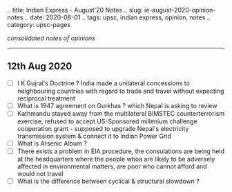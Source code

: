 .. title: Indian Express - August'20  Notes
.. slug: ie-august-2020-opinion-notes
.. date: 2020-08-01 
.. tags: upsc, indian express, opinion, notes
.. category: upsc-pages

*consolidated notes of opinions*
<!-- TEASER_END -->

***

## 12th Aug 2020
- [ ] I K Gujral's Doctrine ? India made a unilateral concessions to neighbouring countries with regard to trade and travel without expecting reciprocal treatment
- [ ] What is 1947 agreement on Gurkhas ? which Nepal is asking to review
- [ ] Kathmandu stayed away from the multilateral BIMSTEC counterterrorism exercise, refused to accept US-Sponsored millenium challenge cooperation grant - supposed to upgrade Nepal's electricity transmission system & connect it to Indian Power Grid
- [ ] What is Arsenic Album ? 
- [ ] There exists a problem in EIA procedure, the consulations are being held at the headquarters where the people whoa are likely to be adversely affected in environmental matters, are poor who cannot afford and would not travel
- [ ] What is the difference between cyclical & structural slowdown ?